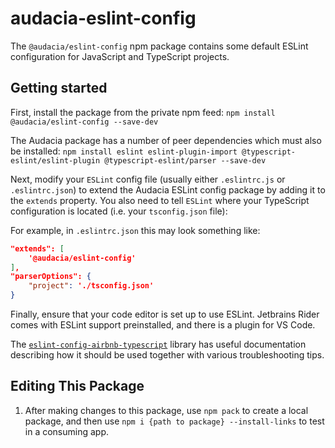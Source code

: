 # audacia-eslint-config

The `@audacia/eslint-config` npm package contains some default ESLint configuration for JavaScript and TypeScript projects.

## Getting started

First, install the package from the private npm feed:
`npm install @audacia/eslint-config --save-dev`

The Audacia package has a number of peer dependencies which must also be installed:
`npm install eslint eslint-plugin-import @typescript-eslint/eslint-plugin @typescript-eslint/parser --save-dev`

Next, modify your `ESLint` config file (usually either `.eslintrc.js` or `.eslintrc.json`) to extend the Audacia ESLint config package by adding it to the `extends` property. You also need to tell `ESLint` where your TypeScript configuration is located (i.e. your `tsconfig.json` file):

For example, in `.eslintrc.json` this may look something like:

```json
"extends": [
    '@audacia/eslint-config'
],
"parserOptions": {
    "project": './tsconfig.json'
}
```

Finally, ensure that your code editor is set up to use ESLint. Jetbrains Rider comes with ESLint support preinstalled, and there is a plugin for VS Code.

The [`eslint-config-airbnb-typescript`](https://github.com/iamturns/eslint-config-airbnb-typescript) library has useful documentation describing how it should be used together with various troubleshooting tips.

## Editing This Package

1. After making changes to this package, use `npm pack` to create a local package, and then use `npm i {path to package} --install-links` to test in a consuming app.